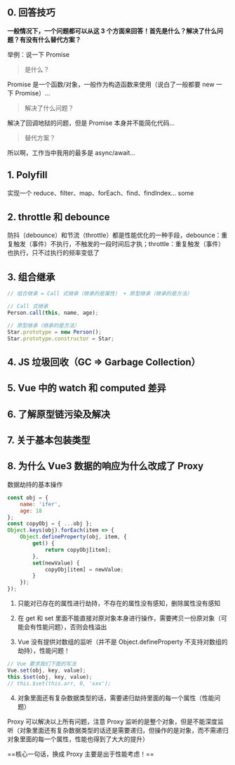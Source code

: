 ## 0. 回答技巧

**一般情况下，一个问题都可以从这 3 个方面来回答！首先是什么？解决了什么问题？有没有什么替代方案？**

举例：说一下 Promise

> 是什么？

Promise 是一个函数/对象，一般作为构造函数来使用（说白了一般都要 new 一下 Promise）...

> 解决了什么问题？

解决了回调地狱的问题，但是 Promise 本身并不能简化代码...

> 替代方案？

所以啊，工作当中我用的最多是 async/await...

## 1. Polyfill

实现一个 reduce、filter、map、forEach、find、findIndex... some

## 2. throttle 和 debounce

防抖（debounce）和节流（throttle）都是性能优化的一种手段，debounce：重复触发（事件）不执行，不触发的一段时间后才执；throttle：重复触发（事件）也执行，只不过执行的频率变低了

## 3. 组合继承

```js
// 组合继承 = Call 式继承（继承的是属性） + 原型继承（继承的是方法）
```

```js
// Call 式继承
Person.call(this, name, age);
```

```js
// 原型继承（继承的是方法）
Star.prototype = new Person();
Star.prototype.constructor = Star;
```

## 4. JS 垃圾回收（GC => Garbage Collection）

## 5. Vue 中的 watch 和 computed 差异

## 6. 了解原型链污染及解决

## 7. 关于基本包装类型

## 8. 为什么 Vue3 数据的响应为什么改成了 Proxy

数据劫持的基本操作

```js
const obj = {
    name: 'ifer',
    age: 18
};
const copyObj = { ...obj };
Object.keys(obj).forEach(item => {
    Object.defineProperty(obj, item, {
        get() {
            return copyObj[item];
        },
        set(newValue) {
            copyObj[item] = newValue;
        }
    });
});
```

1. 只能对已存在的属性进行劫持，不存在的属性没有感知，删除属性没有感知

2. 在 get 和 set 里面不能直接对原对象本身进行操作，需要拷贝一份原对象（可能会有性能问题），否则会栈溢出

3. Vue 没有提供对数组的监听（并不是 Object.defineProperty 不支持对数组的劫持），性能问题！

```js
// Vue 要求我们下面的写法
Vue.set(obj, key, value);
this.$set(obj, key, value);
// this.$set(this.arr, 0, 'xxx');
```

4. 对象里面还有复杂数据类型的话，需要递归劫持里面的每一个属性（性能问题）

Proxy 可以解决以上所有问题，注意 Proxy 监听的是整个对象，但是不能深度监听（对象里面还有复杂数据类型的话还是需要递归，但操作的是对象，而不需递归对象里面的每一个属性，性能也得到了大大的提升）

==核心一句话，换成 Proxy 主要是出于性能考虑！==
